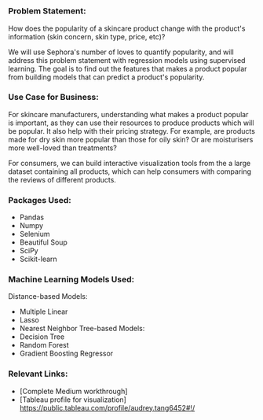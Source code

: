 # 

### Problem Statement:
How does the popularity of a skincare product change with the product's information (skin concern, skin type, price, etc)?

We will use Sephora's number of loves to quantify popularity, and will address this problem statement with regression models using supervised learning. The goal is to find out the features that makes a product popular from building models that can predict a product's popularity.

### Use Case for Business:
For skincare manufacturers, understanding what makes a product popular is important, as they can use their resources to produce products which will be popular. It also help with their pricing strategy. For example, are products made for dry skin more popular than those for oily skin? Or are moisturisers more well-loved than treatments?

For consumers, we can build interactive visualization tools from the a large dataset containing all products, which can help consumers with comparing the reviews of different products.

### Packages Used:
- Pandas
- Numpy
- Selenium
- Beautiful Soup
- SciPy
- Scikit-learn

### Machine Learning Models Used:
Distance-based Models:
- Multiple Linear 
- Lasso
- Nearest Neighbor
Tree-based Models:
- Decision Tree
- Random Forest
- Gradient Boosting Regressor

### Relevant Links:
- [Complete Medium workthrough] 
- [Tableau profile for visualization] https://public.tableau.com/profile/audrey.tang6452#!/
```
